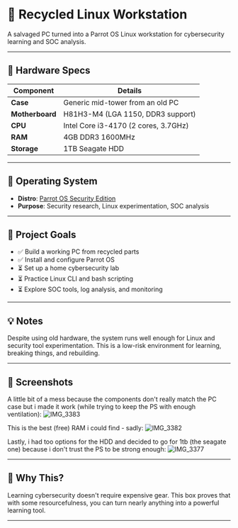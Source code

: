 # 🧰 Recycled Linux Workstation

A salvaged PC turned into a Parrot OS Linux workstation for cybersecurity learning and SOC analysis.

---

## 🧱 Hardware Specs

| Component         | Details                                |
|------------------|----------------------------------------|
| **Case**         | Generic mid-tower from an old PC       |
| **Motherboard**  | H81H3-M4 (LGA 1150, DDR3 support)       |
| **CPU**          | Intel Core i3-4170 (2 cores, 3.7GHz)    |
| **RAM**          | 4GB DDR3 1600MHz                        |
| **Storage**      | 1TB Seagate HDD                         |

---

## 🐧 Operating System

- **Distro**: [Parrot OS Security Edition](https://www.parrotsec.org/)
- **Purpose**: Security research, Linux experimentation, SOC analysis

---

## 🎯 Project Goals

- ✅ Build a working PC from recycled parts  
- ✅ Install and configure Parrot OS  
- ⏳ Set up a home cybersecurity lab  
- ⏳ Practice Linux CLI and bash scripting  
- ⏳ Explore SOC tools, log analysis, and monitoring  

---

## 💡 Notes

Despite using old hardware, the system runs well enough for Linux and security tool experimentation. This is a low-risk environment for learning, breaking things, and rebuilding.

---

## 📸 Screenshots
A little bit of a mess because the components don't really match the PC case but i made it work (while trying to keep the PS with enough ventilation):
![IMG_3383](https://github.com/user-attachments/assets/cbb1e6b2-3450-4d7e-97d7-e2660eebe96c)

This is the best (free) RAM i could find - sadly:
![IMG_3382](https://github.com/user-attachments/assets/7e49d9d9-8d95-42f0-8c2e-325efb8f8363)


Lastly, i had too options for the HDD and decided to go for 1tb (the seagate one) because i don't trust the PS to be strong enough:
![IMG_3377](https://github.com/user-attachments/assets/bb30fd4f-f547-4681-95d5-15482a1d7e0a)


---

## 🔐 Why This?

Learning cybersecurity doesn't require expensive gear. This box proves that with some resourcefulness, you can turn nearly anything into a powerful learning tool.

---
